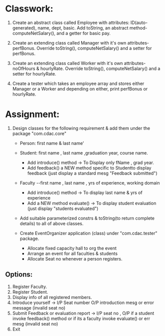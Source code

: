 # Classwork:

1. Create an abstract class called Employee with attributes: ID(auto-generated), name, dept, basic. Add toString, an abstract method- computeNetSalary(), and a getter for basic pay.

2. Create an extending class called Manager with it's own attributes- perfBonus. Override toString(), computeNetSalary() and a setter for perfBonus.

3. Create an extending class called Worker with it's own attributes- noOfHours & hourlyRate. Override toString(), computeNetSalary() and a setter for hourlyRate.

4. Create a tester which takes an employee array and stores either Manager or a Worker and depending on either, print perfBonus or hourlyRate.

# Assignment:

1. Design classes for the following requirement & add them  under the package "com.cdac.core"
    
    - Person: first name & last name'
    - Student: first name , last name ,graduation year, course name. 
        - Add introduce() method -> To Display only fName , grad year. 
        - Add feedback() a NEW method specific to Studentto display feedback (just display a standard mesg "Feedback submitted")

    - Faculty --first name , last name , yrs of experience, working domain
        - Add introduce() method -> To display last name & yrs of experience 
        - Add a NEW method evaluate()  -> To display student evaluation (just display "students evaluated")

    - Add suitable parameterized constrs & toString(to return complete details) to all of above classes.

    - Create EventOrganizer application (class) under "com.cdac.tester" package.
        - Allocate fixed capacity hall to org the event
        - Arrange an event for all faculties & students
        - Allocate Seat no whenever a person registers.

## Options: 
1. Register Faculty.
2. Register Student.
3. Display info of all registered members. 
4. Introduce yourself -> I/P Seat number O/P introduction mesg or error message (invalid seat no)
5. Submit Feedback or evaluation report -> I/P seat no , O/P if a student invoke feedback() method or
if its a faculty invoke evaluate() or err mesg (invalid seat no)
10. Exit


